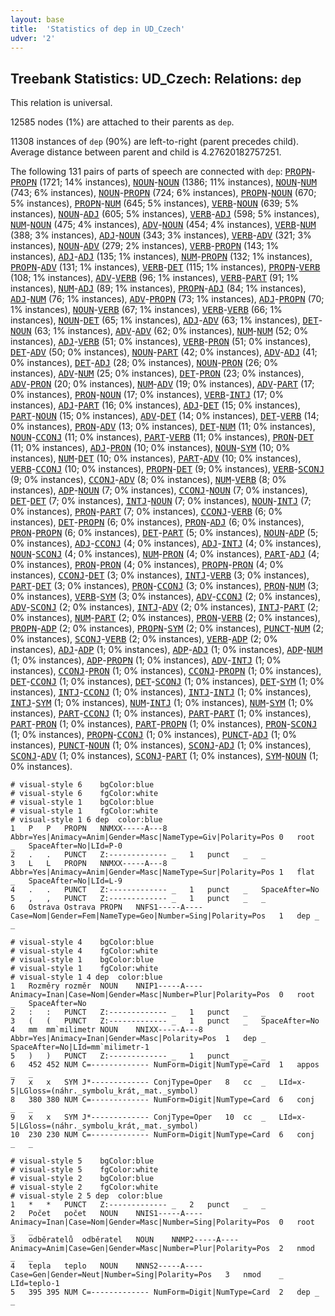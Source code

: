 ```yaml
---
layout: base
title:  'Statistics of dep in UD_Czech'
udver: '2'
---
```


## Treebank Statistics: UD_Czech: Relations: `dep`

This relation is universal.

12585 nodes (1%) are attached to their parents as `dep`.

11308 instances of `dep` (90%) are left-to-right (parent precedes child).
Average distance between parent and child is 4.27620182757251.

The following 131 pairs of parts of speech are connected with `dep`: <tt><a href="cs-pos-PROPN.html">PROPN</a></tt>-<tt><a href="cs-pos-PROPN.html">PROPN</a></tt> (1721; 14% instances), <tt><a href="cs-pos-NOUN.html">NOUN</a></tt>-<tt><a href="cs-pos-NOUN.html">NOUN</a></tt> (1386; 11% instances), <tt><a href="cs-pos-NOUN.html">NOUN</a></tt>-<tt><a href="cs-pos-NUM.html">NUM</a></tt> (743; 6% instances), <tt><a href="cs-pos-NOUN.html">NOUN</a></tt>-<tt><a href="cs-pos-PROPN.html">PROPN</a></tt> (724; 6% instances), <tt><a href="cs-pos-PROPN.html">PROPN</a></tt>-<tt><a href="cs-pos-NOUN.html">NOUN</a></tt> (670; 5% instances), <tt><a href="cs-pos-PROPN.html">PROPN</a></tt>-<tt><a href="cs-pos-NUM.html">NUM</a></tt> (645; 5% instances), <tt><a href="cs-pos-VERB.html">VERB</a></tt>-<tt><a href="cs-pos-NOUN.html">NOUN</a></tt> (639; 5% instances), <tt><a href="cs-pos-NOUN.html">NOUN</a></tt>-<tt><a href="cs-pos-ADJ.html">ADJ</a></tt> (605; 5% instances), <tt><a href="cs-pos-VERB.html">VERB</a></tt>-<tt><a href="cs-pos-ADJ.html">ADJ</a></tt> (598; 5% instances), <tt><a href="cs-pos-NUM.html">NUM</a></tt>-<tt><a href="cs-pos-NOUN.html">NOUN</a></tt> (475; 4% instances), <tt><a href="cs-pos-ADV.html">ADV</a></tt>-<tt><a href="cs-pos-NOUN.html">NOUN</a></tt> (454; 4% instances), <tt><a href="cs-pos-VERB.html">VERB</a></tt>-<tt><a href="cs-pos-NUM.html">NUM</a></tt> (388; 3% instances), <tt><a href="cs-pos-ADJ.html">ADJ</a></tt>-<tt><a href="cs-pos-NOUN.html">NOUN</a></tt> (343; 3% instances), <tt><a href="cs-pos-VERB.html">VERB</a></tt>-<tt><a href="cs-pos-ADV.html">ADV</a></tt> (321; 3% instances), <tt><a href="cs-pos-NOUN.html">NOUN</a></tt>-<tt><a href="cs-pos-ADV.html">ADV</a></tt> (279; 2% instances), <tt><a href="cs-pos-VERB.html">VERB</a></tt>-<tt><a href="cs-pos-PROPN.html">PROPN</a></tt> (143; 1% instances), <tt><a href="cs-pos-ADJ.html">ADJ</a></tt>-<tt><a href="cs-pos-ADJ.html">ADJ</a></tt> (135; 1% instances), <tt><a href="cs-pos-NUM.html">NUM</a></tt>-<tt><a href="cs-pos-PROPN.html">PROPN</a></tt> (132; 1% instances), <tt><a href="cs-pos-PROPN.html">PROPN</a></tt>-<tt><a href="cs-pos-ADV.html">ADV</a></tt> (131; 1% instances), <tt><a href="cs-pos-VERB.html">VERB</a></tt>-<tt><a href="cs-pos-DET.html">DET</a></tt> (115; 1% instances), <tt><a href="cs-pos-PROPN.html">PROPN</a></tt>-<tt><a href="cs-pos-VERB.html">VERB</a></tt> (108; 1% instances), <tt><a href="cs-pos-ADV.html">ADV</a></tt>-<tt><a href="cs-pos-VERB.html">VERB</a></tt> (96; 1% instances), <tt><a href="cs-pos-VERB.html">VERB</a></tt>-<tt><a href="cs-pos-PART.html">PART</a></tt> (91; 1% instances), <tt><a href="cs-pos-NUM.html">NUM</a></tt>-<tt><a href="cs-pos-ADJ.html">ADJ</a></tt> (89; 1% instances), <tt><a href="cs-pos-PROPN.html">PROPN</a></tt>-<tt><a href="cs-pos-ADJ.html">ADJ</a></tt> (84; 1% instances), <tt><a href="cs-pos-ADJ.html">ADJ</a></tt>-<tt><a href="cs-pos-NUM.html">NUM</a></tt> (76; 1% instances), <tt><a href="cs-pos-ADV.html">ADV</a></tt>-<tt><a href="cs-pos-PROPN.html">PROPN</a></tt> (73; 1% instances), <tt><a href="cs-pos-ADJ.html">ADJ</a></tt>-<tt><a href="cs-pos-PROPN.html">PROPN</a></tt> (70; 1% instances), <tt><a href="cs-pos-NOUN.html">NOUN</a></tt>-<tt><a href="cs-pos-VERB.html">VERB</a></tt> (67; 1% instances), <tt><a href="cs-pos-VERB.html">VERB</a></tt>-<tt><a href="cs-pos-VERB.html">VERB</a></tt> (66; 1% instances), <tt><a href="cs-pos-NOUN.html">NOUN</a></tt>-<tt><a href="cs-pos-DET.html">DET</a></tt> (65; 1% instances), <tt><a href="cs-pos-ADJ.html">ADJ</a></tt>-<tt><a href="cs-pos-ADV.html">ADV</a></tt> (63; 1% instances), <tt><a href="cs-pos-DET.html">DET</a></tt>-<tt><a href="cs-pos-NOUN.html">NOUN</a></tt> (63; 1% instances), <tt><a href="cs-pos-ADV.html">ADV</a></tt>-<tt><a href="cs-pos-ADV.html">ADV</a></tt> (62; 0% instances), <tt><a href="cs-pos-NUM.html">NUM</a></tt>-<tt><a href="cs-pos-NUM.html">NUM</a></tt> (52; 0% instances), <tt><a href="cs-pos-ADJ.html">ADJ</a></tt>-<tt><a href="cs-pos-VERB.html">VERB</a></tt> (51; 0% instances), <tt><a href="cs-pos-VERB.html">VERB</a></tt>-<tt><a href="cs-pos-PRON.html">PRON</a></tt> (51; 0% instances), <tt><a href="cs-pos-DET.html">DET</a></tt>-<tt><a href="cs-pos-ADV.html">ADV</a></tt> (50; 0% instances), <tt><a href="cs-pos-NOUN.html">NOUN</a></tt>-<tt><a href="cs-pos-PART.html">PART</a></tt> (42; 0% instances), <tt><a href="cs-pos-ADV.html">ADV</a></tt>-<tt><a href="cs-pos-ADJ.html">ADJ</a></tt> (41; 0% instances), <tt><a href="cs-pos-DET.html">DET</a></tt>-<tt><a href="cs-pos-ADJ.html">ADJ</a></tt> (28; 0% instances), <tt><a href="cs-pos-NOUN.html">NOUN</a></tt>-<tt><a href="cs-pos-PRON.html">PRON</a></tt> (26; 0% instances), <tt><a href="cs-pos-ADV.html">ADV</a></tt>-<tt><a href="cs-pos-NUM.html">NUM</a></tt> (25; 0% instances), <tt><a href="cs-pos-DET.html">DET</a></tt>-<tt><a href="cs-pos-PRON.html">PRON</a></tt> (23; 0% instances), <tt><a href="cs-pos-ADV.html">ADV</a></tt>-<tt><a href="cs-pos-PRON.html">PRON</a></tt> (20; 0% instances), <tt><a href="cs-pos-NUM.html">NUM</a></tt>-<tt><a href="cs-pos-ADV.html">ADV</a></tt> (19; 0% instances), <tt><a href="cs-pos-ADV.html">ADV</a></tt>-<tt><a href="cs-pos-PART.html">PART</a></tt> (17; 0% instances), <tt><a href="cs-pos-PRON.html">PRON</a></tt>-<tt><a href="cs-pos-NOUN.html">NOUN</a></tt> (17; 0% instances), <tt><a href="cs-pos-VERB.html">VERB</a></tt>-<tt><a href="cs-pos-INTJ.html">INTJ</a></tt> (17; 0% instances), <tt><a href="cs-pos-ADJ.html">ADJ</a></tt>-<tt><a href="cs-pos-PART.html">PART</a></tt> (16; 0% instances), <tt><a href="cs-pos-ADJ.html">ADJ</a></tt>-<tt><a href="cs-pos-DET.html">DET</a></tt> (15; 0% instances), <tt><a href="cs-pos-PART.html">PART</a></tt>-<tt><a href="cs-pos-NOUN.html">NOUN</a></tt> (15; 0% instances), <tt><a href="cs-pos-ADV.html">ADV</a></tt>-<tt><a href="cs-pos-DET.html">DET</a></tt> (14; 0% instances), <tt><a href="cs-pos-DET.html">DET</a></tt>-<tt><a href="cs-pos-VERB.html">VERB</a></tt> (14; 0% instances), <tt><a href="cs-pos-PRON.html">PRON</a></tt>-<tt><a href="cs-pos-ADV.html">ADV</a></tt> (13; 0% instances), <tt><a href="cs-pos-DET.html">DET</a></tt>-<tt><a href="cs-pos-NUM.html">NUM</a></tt> (11; 0% instances), <tt><a href="cs-pos-NOUN.html">NOUN</a></tt>-<tt><a href="cs-pos-CCONJ.html">CCONJ</a></tt> (11; 0% instances), <tt><a href="cs-pos-PART.html">PART</a></tt>-<tt><a href="cs-pos-VERB.html">VERB</a></tt> (11; 0% instances), <tt><a href="cs-pos-PRON.html">PRON</a></tt>-<tt><a href="cs-pos-DET.html">DET</a></tt> (11; 0% instances), <tt><a href="cs-pos-ADJ.html">ADJ</a></tt>-<tt><a href="cs-pos-PRON.html">PRON</a></tt> (10; 0% instances), <tt><a href="cs-pos-NOUN.html">NOUN</a></tt>-<tt><a href="cs-pos-SYM.html">SYM</a></tt> (10; 0% instances), <tt><a href="cs-pos-NUM.html">NUM</a></tt>-<tt><a href="cs-pos-DET.html">DET</a></tt> (10; 0% instances), <tt><a href="cs-pos-PART.html">PART</a></tt>-<tt><a href="cs-pos-ADV.html">ADV</a></tt> (10; 0% instances), <tt><a href="cs-pos-VERB.html">VERB</a></tt>-<tt><a href="cs-pos-CCONJ.html">CCONJ</a></tt> (10; 0% instances), <tt><a href="cs-pos-PROPN.html">PROPN</a></tt>-<tt><a href="cs-pos-DET.html">DET</a></tt> (9; 0% instances), <tt><a href="cs-pos-VERB.html">VERB</a></tt>-<tt><a href="cs-pos-SCONJ.html">SCONJ</a></tt> (9; 0% instances), <tt><a href="cs-pos-CCONJ.html">CCONJ</a></tt>-<tt><a href="cs-pos-ADV.html">ADV</a></tt> (8; 0% instances), <tt><a href="cs-pos-NUM.html">NUM</a></tt>-<tt><a href="cs-pos-VERB.html">VERB</a></tt> (8; 0% instances), <tt><a href="cs-pos-ADP.html">ADP</a></tt>-<tt><a href="cs-pos-NOUN.html">NOUN</a></tt> (7; 0% instances), <tt><a href="cs-pos-CCONJ.html">CCONJ</a></tt>-<tt><a href="cs-pos-NOUN.html">NOUN</a></tt> (7; 0% instances), <tt><a href="cs-pos-DET.html">DET</a></tt>-<tt><a href="cs-pos-DET.html">DET</a></tt> (7; 0% instances), <tt><a href="cs-pos-INTJ.html">INTJ</a></tt>-<tt><a href="cs-pos-NOUN.html">NOUN</a></tt> (7; 0% instances), <tt><a href="cs-pos-NOUN.html">NOUN</a></tt>-<tt><a href="cs-pos-INTJ.html">INTJ</a></tt> (7; 0% instances), <tt><a href="cs-pos-PRON.html">PRON</a></tt>-<tt><a href="cs-pos-PART.html">PART</a></tt> (7; 0% instances), <tt><a href="cs-pos-CCONJ.html">CCONJ</a></tt>-<tt><a href="cs-pos-VERB.html">VERB</a></tt> (6; 0% instances), <tt><a href="cs-pos-DET.html">DET</a></tt>-<tt><a href="cs-pos-PROPN.html">PROPN</a></tt> (6; 0% instances), <tt><a href="cs-pos-PRON.html">PRON</a></tt>-<tt><a href="cs-pos-ADJ.html">ADJ</a></tt> (6; 0% instances), <tt><a href="cs-pos-PRON.html">PRON</a></tt>-<tt><a href="cs-pos-PROPN.html">PROPN</a></tt> (6; 0% instances), <tt><a href="cs-pos-DET.html">DET</a></tt>-<tt><a href="cs-pos-PART.html">PART</a></tt> (5; 0% instances), <tt><a href="cs-pos-NOUN.html">NOUN</a></tt>-<tt><a href="cs-pos-ADP.html">ADP</a></tt> (5; 0% instances), <tt><a href="cs-pos-ADJ.html">ADJ</a></tt>-<tt><a href="cs-pos-CCONJ.html">CCONJ</a></tt> (4; 0% instances), <tt><a href="cs-pos-ADJ.html">ADJ</a></tt>-<tt><a href="cs-pos-INTJ.html">INTJ</a></tt> (4; 0% instances), <tt><a href="cs-pos-NOUN.html">NOUN</a></tt>-<tt><a href="cs-pos-SCONJ.html">SCONJ</a></tt> (4; 0% instances), <tt><a href="cs-pos-NUM.html">NUM</a></tt>-<tt><a href="cs-pos-PRON.html">PRON</a></tt> (4; 0% instances), <tt><a href="cs-pos-PART.html">PART</a></tt>-<tt><a href="cs-pos-ADJ.html">ADJ</a></tt> (4; 0% instances), <tt><a href="cs-pos-PRON.html">PRON</a></tt>-<tt><a href="cs-pos-PRON.html">PRON</a></tt> (4; 0% instances), <tt><a href="cs-pos-PROPN.html">PROPN</a></tt>-<tt><a href="cs-pos-PRON.html">PRON</a></tt> (4; 0% instances), <tt><a href="cs-pos-CCONJ.html">CCONJ</a></tt>-<tt><a href="cs-pos-DET.html">DET</a></tt> (3; 0% instances), <tt><a href="cs-pos-INTJ.html">INTJ</a></tt>-<tt><a href="cs-pos-VERB.html">VERB</a></tt> (3; 0% instances), <tt><a href="cs-pos-PART.html">PART</a></tt>-<tt><a href="cs-pos-DET.html">DET</a></tt> (3; 0% instances), <tt><a href="cs-pos-PRON.html">PRON</a></tt>-<tt><a href="cs-pos-CCONJ.html">CCONJ</a></tt> (3; 0% instances), <tt><a href="cs-pos-PRON.html">PRON</a></tt>-<tt><a href="cs-pos-NUM.html">NUM</a></tt> (3; 0% instances), <tt><a href="cs-pos-VERB.html">VERB</a></tt>-<tt><a href="cs-pos-SYM.html">SYM</a></tt> (3; 0% instances), <tt><a href="cs-pos-ADV.html">ADV</a></tt>-<tt><a href="cs-pos-CCONJ.html">CCONJ</a></tt> (2; 0% instances), <tt><a href="cs-pos-ADV.html">ADV</a></tt>-<tt><a href="cs-pos-SCONJ.html">SCONJ</a></tt> (2; 0% instances), <tt><a href="cs-pos-INTJ.html">INTJ</a></tt>-<tt><a href="cs-pos-ADV.html">ADV</a></tt> (2; 0% instances), <tt><a href="cs-pos-INTJ.html">INTJ</a></tt>-<tt><a href="cs-pos-PART.html">PART</a></tt> (2; 0% instances), <tt><a href="cs-pos-NUM.html">NUM</a></tt>-<tt><a href="cs-pos-PART.html">PART</a></tt> (2; 0% instances), <tt><a href="cs-pos-PRON.html">PRON</a></tt>-<tt><a href="cs-pos-VERB.html">VERB</a></tt> (2; 0% instances), <tt><a href="cs-pos-PROPN.html">PROPN</a></tt>-<tt><a href="cs-pos-ADP.html">ADP</a></tt> (2; 0% instances), <tt><a href="cs-pos-PROPN.html">PROPN</a></tt>-<tt><a href="cs-pos-SYM.html">SYM</a></tt> (2; 0% instances), <tt><a href="cs-pos-PUNCT.html">PUNCT</a></tt>-<tt><a href="cs-pos-NUM.html">NUM</a></tt> (2; 0% instances), <tt><a href="cs-pos-SCONJ.html">SCONJ</a></tt>-<tt><a href="cs-pos-VERB.html">VERB</a></tt> (2; 0% instances), <tt><a href="cs-pos-VERB.html">VERB</a></tt>-<tt><a href="cs-pos-ADP.html">ADP</a></tt> (2; 0% instances), <tt><a href="cs-pos-ADJ.html">ADJ</a></tt>-<tt><a href="cs-pos-ADP.html">ADP</a></tt> (1; 0% instances), <tt><a href="cs-pos-ADP.html">ADP</a></tt>-<tt><a href="cs-pos-ADJ.html">ADJ</a></tt> (1; 0% instances), <tt><a href="cs-pos-ADP.html">ADP</a></tt>-<tt><a href="cs-pos-NUM.html">NUM</a></tt> (1; 0% instances), <tt><a href="cs-pos-ADP.html">ADP</a></tt>-<tt><a href="cs-pos-PROPN.html">PROPN</a></tt> (1; 0% instances), <tt><a href="cs-pos-ADV.html">ADV</a></tt>-<tt><a href="cs-pos-INTJ.html">INTJ</a></tt> (1; 0% instances), <tt><a href="cs-pos-CCONJ.html">CCONJ</a></tt>-<tt><a href="cs-pos-PRON.html">PRON</a></tt> (1; 0% instances), <tt><a href="cs-pos-CCONJ.html">CCONJ</a></tt>-<tt><a href="cs-pos-PROPN.html">PROPN</a></tt> (1; 0% instances), <tt><a href="cs-pos-DET.html">DET</a></tt>-<tt><a href="cs-pos-CCONJ.html">CCONJ</a></tt> (1; 0% instances), <tt><a href="cs-pos-DET.html">DET</a></tt>-<tt><a href="cs-pos-SCONJ.html">SCONJ</a></tt> (1; 0% instances), <tt><a href="cs-pos-DET.html">DET</a></tt>-<tt><a href="cs-pos-SYM.html">SYM</a></tt> (1; 0% instances), <tt><a href="cs-pos-INTJ.html">INTJ</a></tt>-<tt><a href="cs-pos-CCONJ.html">CCONJ</a></tt> (1; 0% instances), <tt><a href="cs-pos-INTJ.html">INTJ</a></tt>-<tt><a href="cs-pos-INTJ.html">INTJ</a></tt> (1; 0% instances), <tt><a href="cs-pos-INTJ.html">INTJ</a></tt>-<tt><a href="cs-pos-SYM.html">SYM</a></tt> (1; 0% instances), <tt><a href="cs-pos-NUM.html">NUM</a></tt>-<tt><a href="cs-pos-INTJ.html">INTJ</a></tt> (1; 0% instances), <tt><a href="cs-pos-NUM.html">NUM</a></tt>-<tt><a href="cs-pos-SYM.html">SYM</a></tt> (1; 0% instances), <tt><a href="cs-pos-PART.html">PART</a></tt>-<tt><a href="cs-pos-CCONJ.html">CCONJ</a></tt> (1; 0% instances), <tt><a href="cs-pos-PART.html">PART</a></tt>-<tt><a href="cs-pos-PART.html">PART</a></tt> (1; 0% instances), <tt><a href="cs-pos-PART.html">PART</a></tt>-<tt><a href="cs-pos-PRON.html">PRON</a></tt> (1; 0% instances), <tt><a href="cs-pos-PART.html">PART</a></tt>-<tt><a href="cs-pos-PROPN.html">PROPN</a></tt> (1; 0% instances), <tt><a href="cs-pos-PRON.html">PRON</a></tt>-<tt><a href="cs-pos-SCONJ.html">SCONJ</a></tt> (1; 0% instances), <tt><a href="cs-pos-PROPN.html">PROPN</a></tt>-<tt><a href="cs-pos-CCONJ.html">CCONJ</a></tt> (1; 0% instances), <tt><a href="cs-pos-PUNCT.html">PUNCT</a></tt>-<tt><a href="cs-pos-ADJ.html">ADJ</a></tt> (1; 0% instances), <tt><a href="cs-pos-PUNCT.html">PUNCT</a></tt>-<tt><a href="cs-pos-NOUN.html">NOUN</a></tt> (1; 0% instances), <tt><a href="cs-pos-SCONJ.html">SCONJ</a></tt>-<tt><a href="cs-pos-ADJ.html">ADJ</a></tt> (1; 0% instances), <tt><a href="cs-pos-SCONJ.html">SCONJ</a></tt>-<tt><a href="cs-pos-ADV.html">ADV</a></tt> (1; 0% instances), <tt><a href="cs-pos-SCONJ.html">SCONJ</a></tt>-<tt><a href="cs-pos-PART.html">PART</a></tt> (1; 0% instances), <tt><a href="cs-pos-SYM.html">SYM</a></tt>-<tt><a href="cs-pos-NOUN.html">NOUN</a></tt> (1; 0% instances).


~~~ conllu
# visual-style 6	bgColor:blue
# visual-style 6	fgColor:white
# visual-style 1	bgColor:blue
# visual-style 1	fgColor:white
# visual-style 1 6 dep	color:blue
1	P	P	PROPN	NNMXX-----A---8	Abbr=Yes|Animacy=Anim|Gender=Masc|NameType=Giv|Polarity=Pos	0	root	_	SpaceAfter=No|LId=P-0
2	.	.	PUNCT	Z:-------------	_	1	punct	_	_
3	L	L	PROPN	NNMXX-----A---8	Abbr=Yes|Animacy=Anim|Gender=Masc|NameType=Sur|Polarity=Pos	1	flat	_	SpaceAfter=No|LId=L-9
4	.	.	PUNCT	Z:-------------	_	1	punct	_	SpaceAfter=No
5	,	,	PUNCT	Z:-------------	_	1	punct	_	_
6	Ostrava	Ostrava	PROPN	NNFS1-----A----	Case=Nom|Gender=Fem|NameType=Geo|Number=Sing|Polarity=Pos	1	dep	_	_

~~~


~~~ conllu
# visual-style 4	bgColor:blue
# visual-style 4	fgColor:white
# visual-style 1	bgColor:blue
# visual-style 1	fgColor:white
# visual-style 1 4 dep	color:blue
1	Rozměry	rozměr	NOUN	NNIP1-----A----	Animacy=Inan|Case=Nom|Gender=Masc|Number=Plur|Polarity=Pos	0	root	_	SpaceAfter=No
2	:	:	PUNCT	Z:-------------	_	1	punct	_	_
3	(	(	PUNCT	Z:-------------	_	1	punct	_	SpaceAfter=No
4	mm	mm`milimetr	NOUN	NNIXX-----A---8	Abbr=Yes|Animacy=Inan|Gender=Masc|Polarity=Pos	1	dep	_	SpaceAfter=No|LId=mm`milimetr-1
5	)	)	PUNCT	Z:-------------	_	1	punct	_	_
6	452	452	NUM	C=-------------	NumForm=Digit|NumType=Card	1	appos	_	_
7	x	x	SYM	J*-------------	ConjType=Oper	8	cc	_	LId=x-5|LGloss=(náhr._symbolu_krát,_mat._symbol)
8	380	380	NUM	C=-------------	NumForm=Digit|NumType=Card	6	conj	_	_
9	x	x	SYM	J*-------------	ConjType=Oper	10	cc	_	LId=x-5|LGloss=(náhr._symbolu_krát,_mat._symbol)
10	230	230	NUM	C=-------------	NumForm=Digit|NumType=Card	6	conj	_	_

~~~


~~~ conllu
# visual-style 5	bgColor:blue
# visual-style 5	fgColor:white
# visual-style 2	bgColor:blue
# visual-style 2	fgColor:white
# visual-style 2 5 dep	color:blue
1	*	*	PUNCT	Z:-------------	_	2	punct	_	_
2	Počet	počet	NOUN	NNIS1-----A----	Animacy=Inan|Case=Nom|Gender=Masc|Number=Sing|Polarity=Pos	0	root	_	_
3	odběratelů	odběratel	NOUN	NNMP2-----A----	Animacy=Anim|Case=Gen|Gender=Masc|Number=Plur|Polarity=Pos	2	nmod	_	_
4	tepla	teplo	NOUN	NNNS2-----A----	Case=Gen|Gender=Neut|Number=Sing|Polarity=Pos	3	nmod	_	LId=teplo-1
5	395	395	NUM	C=-------------	NumForm=Digit|NumType=Card	2	dep	_	_

~~~


